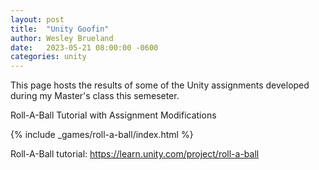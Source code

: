 ```yaml
---
layout: post
title:  "Unity Goofin"
author: Wesley Brueland
date:   2023-05-21 08:00:00 -0600
categories: unity
---
```


This page hosts the results of some of the Unity assignments developed during my Master's class this semeseter.

Roll-A-Ball Tutorial with Assignment Modifications

{% include _games/roll-a-ball/index.html %}

Roll-A-Ball tutorial: https://learn.unity.com/project/roll-a-ball
